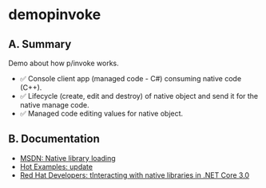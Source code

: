# demopinvoke

## A. Summary
Demo about how p/invoke works.

- ✅ Console client app (managed code - C#) consuming native code (C++).
- ✅ Lifecycle (create, edit and destroy) of native object and send it for the native manage code.
- ✅ Managed code editing values for native object.

## B. Documentation

- [MSDN: Native library loading](https://learn.microsoft.com/en-us/dotnet/standard/native-interop/native-library-loading)
- [Hot Examples: update](https://csharp.hotexamples.com/site/file?hash=0x5ea59faae95926824d1676d7e6534832f9b73f1c41d7e3f2622198711090b595&fullName=dd-trace-dotnet-master/tracer/src/Datadog.Trace/AppSec/Waf/WafNative.cs&project=lucaspimentel/dd-trace-dotnet)
- [Red Hat Developers: tInteracting with native libraries in .NET Core 3.0](https://developers.redhat.com/blog/2019/09/06/interacting-with-native-libraries-in-net-core-3-0#)